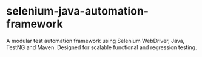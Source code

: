 # selenium-java-automation-framework
A modular test automation framework using Selenium WebDriver, Java, TestNG and Maven. Designed for scalable functional and regression testing.
